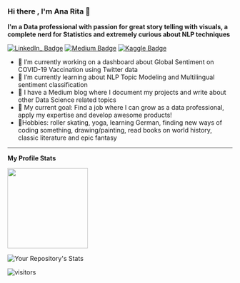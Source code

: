
### Hi there , I'm Ana Rita 👋

**I'm a Data professional with passion for great story telling with visuals, a complete nerd for Statistics and extremely curious about NLP techniques**


[![LinkedIn_ Badge](https://img.shields.io/badge/LinkedIn-0077B5?style=for-the-badge&logo=linkedin&logoColor=white)](https://www.linkedin.com/in/ana-rita-santos) [![Medium Badge](	https://img.shields.io/badge/Medium-12100E?style=for-the-badge&logo=medium&logoColor=white)](https://medium.com/@anaritasantos)
[![Kaggle Badge](https://img.shields.io/badge/Kaggle-20BEFF?style=for-the-badge&logo=Kaggle&logoColor=white)](https://medium.com/@anaritasantos)




- 🔭 I’m currently working on a dashboard about Global Sentiment on COVID-19 Vaccination using Twitter data 
- 🌱 I’m currently learning about NLP Topic Modeling and Multilingual sentiment classification 
- 📖 I have a Medium blog where I document my projects and write about other Data Science related topics 
- 🎯 My current goal: Find a job where I can grow as a data professional, apply my expertise and develop awesome products!
- 🌻Hobbies: roller skating, yoga, learning German, finding new ways of coding something,  drawing/painting, read books on world history, classic literature and epic fantasy 

** **


**My Profile Stats**

<img height="180em" src="https://github-readme-stats.vercel.app/api?username=AnaRita93&show_icons=true&hide_border=true&&count_private=true&include_all_commits=true"/>

![Your Repository's Stats](https://github-readme-stats.vercel.app/api/top-langs/?username=AnaRita93&theme=blue-green)


![visitors](https://visitor-badge.glitch.me/badge?page_id=page.id)


<!--
**AnaRita93/AnaRita93** is a ✨ _special_ ✨ repository because its `README.md` (this file) appears on your GitHub profile.

Here are some ideas to get you started:

- 🔭 I’m currently working on ...
- 🌱 I’m currently learning ...
- 👯 I’m looking to collaborate on ...
- 🤔 I’m looking for help with ...
- 💬 Ask me about ...
- 📫 How to reach me: ...
- 😄 Pronouns: ...
- ⚡ Fun fact: ...
-->

